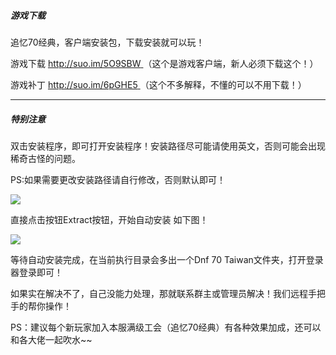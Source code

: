 ##### 游戏下载

追忆70经典，客户端安装包，下载安装就可以玩！

游戏下载 [http://suo.im/5O9SBW ](http://suo.im/5O9SBW ) （这个是游戏客户端，新人必须下载这个！）

游戏补丁 [http://suo.im/6pGHE5 ](http://suo.im/6pGHE5 )（这个不多解释，不懂的可以不用下载！）

------

##### 特别注意

双击安装程序，即可打开安装程序！安装路径尽可能请使用英文，否则可能会出现稀奇古怪的问题。

PS:如果需要更改安装路径请自行修改，否则默认即可！

![](https://cdn.jsdelivr.net/gh/pkssssss/uploads/images/20200211021728.png)

直接点击按钮Extract按钮，开始自动安装  如下图！

![](https://cdn.jsdelivr.net/gh/pkssssss/uploads/images/20200211022351.png)

等待自动安装完成，在当前执行目录会多出一个Dnf 70 Taiwan文件夹，打开登录器登录即可！

如果实在解决不了，自己没能力处理，那就联系群主或管理员解决！我们远程手把手的帮你操作！

PS：建议每个新玩家加入本服满级工会（追忆70经典）有各种效果加成，还可以和各大佬一起吹水~~
